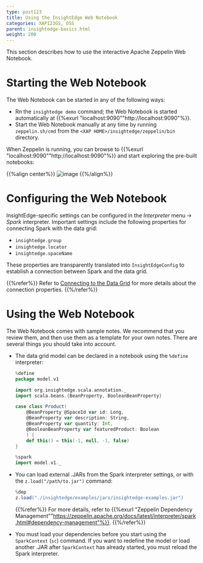 ```yaml
---
type: post123
title: Using the InsightEdge Web Notebook
categories: XAP123GS, OSS
parent: insightedge-basics.html
weight: 200
---
```


This section describes how to use the interactive Apache Zeppelin Web Notebook.

# Starting the Web Notebook

The Web Notebook can be started in any of the following ways:

* Rn the `insightedge demo` command; the Web Notebook is started automatically at {{%exurl "localhost:9090""http://localhost:9090"%}}. 
* Start the Web Notebook manually at any time by running `zeppelin.sh/cmd` from the `<XAP HOME>/insightedge/zeppelin/bin` directory.

When Zeppelin is running, you can browse to {{%exurl "localhost:9090""http://localhost:9090"%}} and start exploring the pre-built notebooks:

{{%align center%}}
![image](/attachment_files/Zeppelin_examples_100.png)
{{%/align%}}

# Configuring the Web Notebook

InsightEdge-specific settings can be configured in the *Interpreter* menu -> *Spark* interpreter. Important settings include the following properties for connecting Spark with the data grid:

* `insightedge.group`
* `insightedge.locator`
* `insightedge.spaceName`

These properties are transparently translated into `InsightEdgeConfig` to establish a connection between Spark and the data grid.

{{%refer%}}
Refer to [Connecting to the Data Grid](../dev-java/insightedge-connecting.html) for more details about the connection properties.
{{%/refer%}}

# Using the Web Notebook

The Web Notebook comes with sample notes. We recommend that you review them, and then use them as a template for your own notes. There are several things you should take into account.

* The data grid model can be declared in a notebook using the `%define` interpreter:

	```scala
	%define
	package model.v1

	import org.insightedge.scala.annotation._
	import scala.beans.{BeanProperty, BooleanBeanProperty}

	case class Product(
		@BeanProperty @SpaceId var id: Long,
		@BeanProperty var description: String,
		@BeanProperty var quantity: Int,
		@BooleanBeanProperty var featuredProduct: Boolean
		) {
		def this() = this(-1, null, -1, false)
	}
	```

	```scala
	%spark
	import model.v1._
	```

* You can  load external .JARs from the Spark interpreter settings, or with the `z.load("/path/to.jar")` command:

	```scala
	%dep
	z.load("./insightedge/examples/jars/insightedge-examples.jar")
	```

	{{%refer%}}
	For more details, refer to {{%exurl "Zeppelin Dependency Management""https://zeppelin.apache.org/docs/latest/interpreter/spark.html#dependency-management"%}}.
	{{%/refer%}}

* You must load your dependencies before you start using the `SparkContext` (`sc`) command. If you want to redefine the model or load another .JAR after `SparkContext` has already started, you must reload the Spark interpreter.
